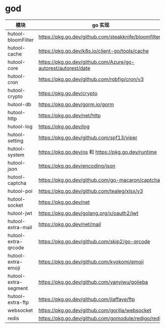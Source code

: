 # god

| 模块                |     go 实现                                                                          |
| -------------------|---------------------------------------------------------------------------------- |
| hutool-bloomFilter |     https://pkg.go.dev/github.com/steakknife/bloomfilter                           |
| hutool-cache       |     https://pkg.go.dev/k8s.io/client-go/tools/cache                                |
| hutool-core        |     https://pkg.go.dev/github.com/Azure/go-autorest/autorest/date                   |
| hutool-cron        |     https://pkg.go.dev/github.com/robfig/cron/v3                                   |
| hutool-crypto      |     https://pkg.go.dev/crypto                                                     |
| hutool-db          |     https://pkg.go.dev/gorm.io/gorm                                               |
| hutool-http        |     https://pkg.go.dev/net/http                                                   |
| hutool-log         |     https://pkg.go.dev/log                                                         |
| hutool-setting     |     https://pkg.go.dev/github.com/spf13/viper                                              |
| hutool-system      |     https://pkg.go.dev/os 和 https://pkg.go.dev/runtime                             |
| hutool-json        |     https://pkg.go.dev/encoding/json                                              |
| hutool-captcha     |     https://pkg.go.dev/github.com/go-macaron/captcha                              |
| hutool-poi         |     https://pkg.go.dev/github.com/tealeg/xlsx/v3                                  |
| hutool-socket      |     https://pkg.go.dev/net                                                        |
| hutool-jwt         |     https://pkg.go.dev/golang.org/x/oauth2/jwt                                     |
| hutool-extra-mail      |    https://pkg.go.dev/net/mail                                               |
| hutool-extra-qrcode    |    https://pkg.go.dev/github.com/skip2/go-qrcode                             |
| hutool-extra-emoji     |    https://pkg.go.dev/github.com/kyokomi/emoji                                |
| hutool-extra-segment   |    https://pkg.go.dev/github.com/yanyiwu/gojieba                             |
| hutool-extra-ftp       |    https://pkg.go.dev/github.com/jlaffaye/ftp                                  |
| websocket              |    https://pkg.go.dev/github.com/gorilla/websocket                            |
| redis                  |    https://pkg.go.dev/github.com/gomodule/redigo/redis                        |

